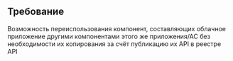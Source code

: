 ## Требование
Возможность переиспользования компонент, составляющих облачное приложение другими компонентами этого же приложения/АС без необходимости их копирования за счёт публикацию их API в реестре API